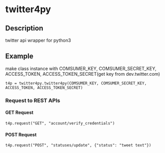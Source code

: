 # twitter4py

## Description
twitter api wrapper for python3

## Example
make class instance with COMSUMER_KEY, COMSUMER_SECRET_KEY, ACCESS_TOKEN, ACCESS_TOKEN_SECRET(get key from dev.twitter.com)
    
    t4p = twitter4py.twitter4py(COMSUMER_KEY, COMSUMER_SECRET_KEY, ACCESS_TOKEN, ACCESS_TOKEN_SECRET)
    
### Request to REST APIs
#### GET Request
    
    t4p.request("GET", "account/verify_credentials")
    
#### POST Request

    t4p.request("POST", "statuses/update", {"status": "tweet text"})
